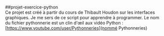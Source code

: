 ##projet-exercice-python<br />
Ce projet est créé à partir du cours de Thibault Houdon sur les interfaces graphiques.
Je me sers de ce script pour apprendre à programmer.
Le nom du fichier pythonnerie est un clin d'œil aux vidéo Python :  
[https://www.youtube.com/user/Pythonneries](nommé Pythonneries)
